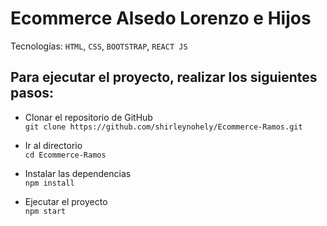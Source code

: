 # Ecommerce Alsedo Lorenzo e Hijos 

Tecnologías: `HTML`, `CSS`, `BOOTSTRAP`, `REACT JS`

## Para ejecutar el proyecto, realizar los siguientes pasos:

- Clonar el repositorio de GitHub </br>
  ```git clone https://github.com/shirleynohely/Ecommerce-Ramos.git```
  
- Ir al directorio </br>
  ```cd Ecommerce-Ramos```
 
- Instalar las dependencias</br>
  ```npm install```

- Ejecutar el proyecto</br>
  ```npm start```